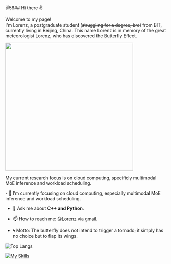 ✌️56## Hi there ✌️
<p>Welcome to my page! </br> I'm Lorenz, a postgraduate student (<del>struggling for a degree, bro</del>) from BIT, currently living in Beijing, China. This name Lorenz is in memory of the great meteorologist Lorenz, who has discovered the Butterfly Effect.

<p>
  <img align="center" width="400" src="https://github-readme-stats.vercel.app/api?username=Lorenz5622&theme=transparent&include_all_commits=true&show_icons=true&hide_border=true" />
</p>



<p>
  My current research focus is on cloud computing, specificly multimodal MoE inference and workload scheduling. 
</p>
- 🔭 I’m currently focusing on cloud computing, especially multimodal MoE inference and workload scheduling.

- 💬 Ask me about **C++ and Python**.
  
- 📫 How to reach me: [@Lorenz](https://lorenz5622@gmail.com) via gmail.
  
- 🌀 Motto: The butterfly does not intend to trigger a tornado; it simply has no choice but to flap its wings.
  

![Top Langs](https://github-readme-stats.vercel.app/api/top-langs/?username=Lorenz5622&layout=compact&theme=light)

[![My Skills](https://skillicons.dev/icons?i=java,cpp,python,&theme=light)](https://skillicons.dev)


